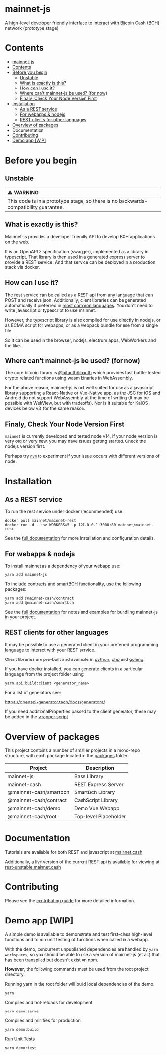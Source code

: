 # mainnet-js

A high-level developer friendly interface to interact with Bitcoin Cash (BCH) network (prototype stage)

# Contents

- [mainnet-js](#mainnet-js)
- [Contents](#contents)
- [Before you begin](#before-you-begin)
  - [Unstable](#unstable)
  - [What is exactly is this?](#what-is-exactly-is-this)
  - [How can I use it?](#how-can-i-use-it)
  - [Where can't mainnet-js be used? (for now)](#where-cant-mainnet-js-be-used-for-now)
  - [Finaly, Check Your Node Version First](#finaly-check-your-node-version-first)
- [Installation](#installation)
  - [As a REST service](#as-a-rest-service)
  - [For webapps & nodejs](#for-webapps--nodejs)
  - [REST clients for other languages](#rest-clients-for-other-languages)
- [Overview of packages](#overview-of-packages)
- [Documentation](#documentation)
- [Contributing](#contributing)
- [Demo app [WIP]](#demo-app-wip)

# Before you begin

## Unstable

| :warning: WARNING                                                                    |
| :----------------------------------------------------------------------------------- |
| This code is in a prototype stage, so there is no backwards-compatibility guarantee. |

## What is exactly is this? 

Mainnet-js provides a developer friendly API to develop BCH applications on the web.

It is an OpenAPI 3 specification (swagger), implemented as a library in typescript. That library is then used in a generated express server to provide a REST service. And that service can be deployed in a production stack via docker.

## How can I use it?

The rest service can be called as a REST api from any language that can POST and receive json. Additionally, client libraries can be generated automatically if preferred in [most common languages](https://openapi-generator.tech/docs/generators/). You don't need to write javascript or typescript to use mainnet.

However, the typescript library is also compiled for use directly in nodejs, or as ECMA script for webapps, or as a webpack bundle for use from a single file.

So it can be used in the browser, nodejs, electrum apps, WebWorkers and the like. 

## Where can't mainnet-js be used? (for now)

The core bitcoin library is [@bitauth/libauth](https://libauth.org/) which provides fast battle-tested crypto related functions using wasm binaries in WebAssembly.

For the above reason, mainnet-js is not well suited for use as a javascript library supporting a React-Native or Vue-Native app, as the JSC for iOS and Android do not support WebAssembly, at the time of writing (It may be possible with WebView, but with tradeoffs). Nor is it suitable for KaiOS devices below v3, for the same reason.

## Finaly, Check Your Node Version First

`mainnet` is currently developed and tested node v14, if your node version is very old or very new, you may have issues getting started. Check the nodejs version first.

Perhaps try [`nvm`](https://github.com/nvm-sh/nvm#about) to experiment if your issue occurs with different versions of node.

# Installation

## As a REST service

To run the rest service under docker (recommended) use:

    docker pull mainnet/mainnet-rest
    docker run -d --env WORKERS=5 -p 127.0.0.1:3000:80 mainnet/mainnet-rest

See the [full documentation](https://mainnet.cash/tutorial/running-rest.html) for more installation and configuration details.


  ## For webapps & nodejs

To install mainnet as a dependency of your webapp use:

    yarn add mainnet-js

To include contracts and smartBCH functionality, use the following packages:

    yarn add @mainnet-cash/contract
    yarn add @mainnet-cash/smartbch

See the [full documentation](https://mainnet.cash/tutorial/shipping-mainnet.html) for notes and examples for bundling mainnet-js in your project.

## REST clients for other languages

It may be possible to use a generated client in your preferred programming language to interact with your REST service.

Client libraries are pre-built and available in [python](https://github.com/mainnet-cash/mainnet-python-generated), [php](https://github.com/mainnet-cash/mainnet-php-generated) and [golang](https://github.com/mainnet-cash/mainnet-go-generated).

If you have docker installed, you can generate clients in a particular language from the project folder using:

    yarn api:build:client <generator_name>

For a list of generators see:

https://openapi-generator.tech/docs/generators/

If you need additionalProperties passed to the client generator, these may be added in the [wrapper script](swagger/generate.js)



# Overview of packages

This project contains a number of smaller projects in a mono-repo structure, with each package located in the [packages](packages/) folder.

| Project                | Description           |
| ---------------------- | --------------------- |
| mainnet-js             | Base Library          |
| mainnet-cash           | REST Express Server   |
| @mainnet-cash/smartbch | SmartBch Library      |
| @mainnet-cash/contract | CashScript Library    |
| @mainnet-cash/demo     | Demo Vue Webapp       |
| @mainnet-cash/root     | Top-level Placeholder |

# Documentation

Tutorials are available for both REST and javascript at [mainnet.cash](https://mainnet.cash)

Additionally, a live version of the current REST api is available for viewing at [rest-unstable.mainnet.cash](https://rest-unstable.mainnet.cash)

# Contributing

Please see the [contributing guide](./CONTRIBUTING.md) for more detailed information. 

# Demo app [WIP]

A simple demo is available to demonstrate and test first-class high-level functions and to run unit testing of functions when called in a webapp.

With the demo, concurrent unpublished dependencies are handled by `yarn workspaces`,
so you should be able to use a version of mainnet-js (et al.) that has been transpiled but doesn't exist on npm.

**However**, the following commands must be used from the root project directory.

Running yarn in the root folder will build local dependencies of the demo.

```
yarn
```

Compiles and hot-reloads for development

```
yarn demo:serve
```

Compiles and minifies for production

```
yarn demo:build
```

Run Unit Tests

```
yarn demo:test
```
